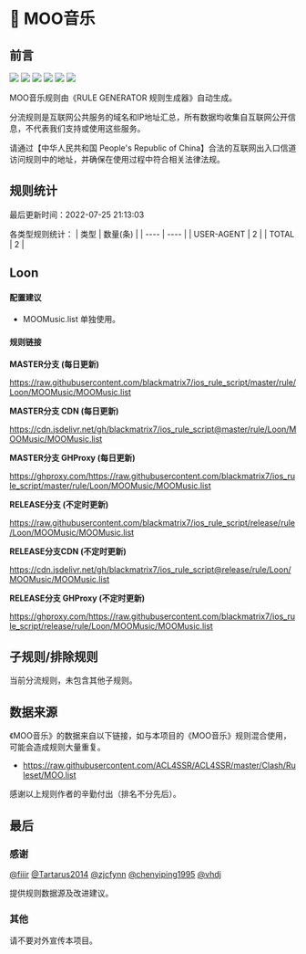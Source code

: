 # 🧸 MOO音乐

## 前言

![](https://shields.io/badge/-移除重复规则-ff69b4) ![](https://shields.io/badge/-DOMAIN与DOMAIN--SUFFIX合并-green) ![](https://shields.io/badge/-DOMAIN--SUFFIX间合并-critical) ![](https://shields.io/badge/-DOMAIN与DOMAIN--KEYWORD合并-9cf) ![](https://shields.io/badge/-DOMAIN--SUFFIX与DOMAIN--KEYWORD合并-blue) ![](https://shields.io/badge/-IP--CIDR(6)合并-blueviolet) 

MOO音乐规则由《RULE GENERATOR 规则生成器》自动生成。

分流规则是互联网公共服务的域名和IP地址汇总，所有数据均收集自互联网公开信息，不代表我们支持或使用这些服务。

请通过【中华人民共和国 People's Republic of China】合法的互联网出入口信道访问规则中的地址，并确保在使用过程中符合相关法律法规。

## 规则统计

最后更新时间：2022-07-25 21:13:03

各类型规则统计：
| 类型 | 数量(条)  | 
| ---- | ----  |
| USER-AGENT | 2  | 
| TOTAL | 2  | 


## Loon 

#### 配置建议
- MOOMusic.list 单独使用。

#### 规则链接
**MASTER分支 (每日更新)**

https://raw.githubusercontent.com/blackmatrix7/ios_rule_script/master/rule/Loon/MOOMusic/MOOMusic.list

**MASTER分支 CDN (每日更新)**

https://cdn.jsdelivr.net/gh/blackmatrix7/ios_rule_script@master/rule/Loon/MOOMusic/MOOMusic.list

**MASTER分支 GHProxy (每日更新)**

https://ghproxy.com/https://raw.githubusercontent.com/blackmatrix7/ios_rule_script/master/rule/Loon/MOOMusic/MOOMusic.list

**RELEASE分支 (不定时更新)**

https://raw.githubusercontent.com/blackmatrix7/ios_rule_script/release/rule/Loon/MOOMusic/MOOMusic.list

**RELEASE分支CDN (不定时更新)**

https://cdn.jsdelivr.net/gh/blackmatrix7/ios_rule_script@release/rule/Loon/MOOMusic/MOOMusic.list

**RELEASE分支 GHProxy (不定时更新)**

https://ghproxy.com/https://raw.githubusercontent.com/blackmatrix7/ios_rule_script/release/rule/Loon/MOOMusic/MOOMusic.list

## 子规则/排除规则


当前分流规则，未包含其他子规则。

## 数据来源

《MOO音乐》的数据来自以下链接，如与本项目的《MOO音乐》规则混合使用，可能会造成规则大量重复。

- https://raw.githubusercontent.com/ACL4SSR/ACL4SSR/master/Clash/Ruleset/MOO.list


感谢以上规则作者的辛勤付出（排名不分先后）。

## 最后

### 感谢

[@fiiir](https://github.com/fiiir) [@Tartarus2014](https://github.com/Tartarus2014) [@zjcfynn](https://github.com/zjcfynn) [@chenyiping1995](https://github.com/chenyiping1995) [@vhdj](https://github.com/vhdj)

提供规则数据源及改进建议。

### 其他

请不要对外宣传本项目。